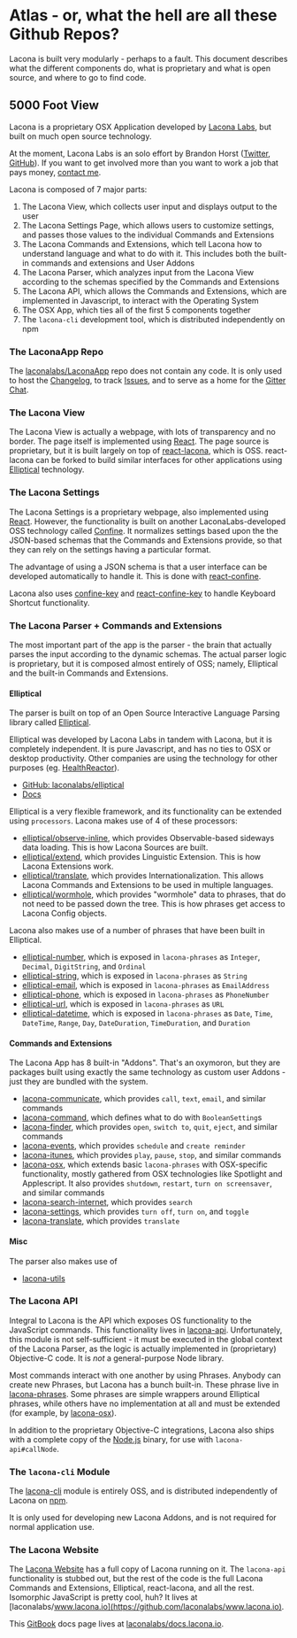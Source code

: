 # Atlas - or, what the hell are all these Github Repos?

Lacona is built very modularly - perhaps to a fault. This document describes
what the different components do, what is proprietary and what is open source,
and where to go to find code.

## 5000 Foot View

Lacona is a proprietary OSX Application developed by
[Lacona Labs](https://laconalabs.com), but built on much open source technology.

At the moment, Lacona Labs is an solo effort by Brandon Horst
([Twitter](https://twitter.com/brandonhorst),
[GitHub](https://github.com/brandonhorst)). If you want to get involved
more than you want to work a job that pays money, [contact me](contact.md).

Lacona is composed of 7 major parts:

1. The Lacona View, which collects user input and displays output to the user
4. The Lacona Settings Page, which allows users to customize settings,
  and passes those values to the individual Commands and Extensions
2. The Lacona Commands and Extensions, which tell Lacona how to understand
  language and what to do with it. This includes both the built-in commands
  and extensions and User Addons
3. The Lacona Parser, which analyzes input from the Lacona View according to the
  schemas specified by the Commands and Extensions
5. The Lacona API, which allows the Commands and Extensions, which are
  implemented in Javascript, to interact with the Operating System
6. The OSX App, which ties all of the first 5 components together
7. The `lacona-cli` development tool, which is distributed independently on
  npm

### The LaconaApp Repo

The [laconalabs/LaconaApp](https://github.com/laconalabs/LaconaApp)
repo does not contain any code. It is only used to host the
[Changelog](https://github.com/laconalabs/LaconaApp/blob/master/CHANGELOG.md),
to track [Issues](https://github.com/laconalabs/LaconaApp/issues), and to
serve as a home for the [Gitter Chat](https://gitter.im/laconalabs/LaconaApp).

### The Lacona View

The Lacona View is actually a webpage, with lots of transparency and no border.
The page itself is implemented using [React](https://facebook.github.io/react/).
The page source is proprietary, but it is built largely on top of
[react-lacona](https://github.com/laconalabs/react-lacona), which is OSS.
react-lacona can be forked to build similar interfaces for other applications
using [Elliptical](https://github.com/laconalabs/elliptical) technology.

### The Lacona Settings

The Lacona Settings is a proprietary webpage, also implemented using
[React](https://facebook.github.io/react/). However, the functionality
is built on another LaconaLabs-developed OSS technology called
[Confine](https://github.com/laconalabs/confine). It normalizes settings
based upon the the JSON-based
schemas that the Commands and Extensions provide, so that they can
rely on the settings having a particular format.

The advantage of using a JSON schema is that a user interface can be developed
automatically to handle it. This is done with
[react-confine](https://github.com/laconalabs/react-confine).

Lacona also uses
[confine-key](https://github.com/laconalabs/confine-key/settings) and
[react-confine-key](https://github.com/laconalabs/react-confine-key)
to handle Keyboard Shortcut functionality.

### The Lacona Parser + Commands and Extensions

The most important part of the app is the parser - the brain that actually
parses the input according to the dynamic schemas. The actual parser logic
is proprietary, but it is composed almost entirely of OSS; namely,
Elliptical and the built-in Commands and Extensions.

#### Elliptical

The parser is built on top
of an Open Source Interactive Language Parsing library called
[Elliptical](https://elliptical.laconalabs.com).

Elliptical was developed by Lacona Labs in tandem with Lacona, but it is
completely independent. It is pure Javascript, and has no ties to OSX or
desktop productivity. Other companies are using the technology for other
purposes (eg. [HealthReactor](http://healthreactor.io/)).

- [GitHub: laconalabs/elliptical](https://github.com/laconalabs/elliptical)
- [Docs](https://elliptical.laconalabs.com)

Elliptical is a very flexible framework, and its functionality can be
extended using `processors`. Lacona makes use of 4 of these processors:

- [elliptical/observe-inline](https://github.com/laconalabs/elliptical-observe-inline),
  which provides Observable-based sideways data loading. This is how Lacona
  Sources are built.
- [elliptical/extend](https://github.com/laconalabs/elliptical-extend),
  which provides Linguistic Extension. This is how Lacona Extensions work.
- [elliptical/translate](https://github.com/laconalabs/elliptical-translate),
  which provides Internationalization. This allows Lacona Commands and
  Extensions to be used in multiple languages.
- [elliptical/wormhole](https://github.com/laconalabs/elliptical-wormhole),
  which provides "wormhole" data to phrases, that do not need to be passed
  down the tree. This is how phrases get access to Lacona Config objects.

Lacona also makes use of a number of phrases that have been built in
Elliptical.

- [elliptical-number](https://github.com/laconalabs/elliptical-number), which
  is exposed in `lacona-phrases` as `Integer`, `Decimal`, `DigitString`, and
  `Ordinal`
- [elliptical-string](https://github.com/laconalabs/elliptical-string), which
  is exposed in `lacona-phrases` as `String`
- [elliptical-email](https://github.com/laconalabs/elliptical-email), which
  is exposed in `lacona-phrases` as `EmailAddress`
- [elliptical-phone](https://github.com/laconalabs/elliptical-phone), which
  is exposed in `lacona-phrases` as `PhoneNumber`
- [elliptical-url](https://github.com/laconalabs/elliptical-url), which
  is exposed in `lacona-phrases` as `URL`
- [elliptical-datetime](https://github.com/laconalabs/elliptical-datetime),
  which is exposed in `lacona-phrases` as `Date`, `Time`, `DateTime`,
  `Range`, `Day`, `DateDuration`, `TimeDuration`, and `Duration`

#### Commands and Extensions

The Lacona App has 8 built-in "Addons". That's an oxymoron, but they are
packages built using exactly the same technology as custom user Addons - just
they are bundled with the system.

- [lacona-communicate](https://github.com/laconalabs/lacona-communicate),
  which provides `call`, `text`, `email`, and similar commands
- [lacona-command](https://github.com/laconalabs/lacona-command),
  which defines what to do with `BooleanSetting`s
- [lacona-finder](https://github.com/laconalabs/lacona-finder),
  which provides `open`, `switch to`, `quit`, `eject`, and similar commands
- [lacona-events](https://github.com/laconalabs/lacona-events),
  which provides `schedule` and `create reminder`
- [lacona-itunes](https://github.com/laconalabs/lacona-itunes),
  which provides `play`, `pause`, `stop`, and similar commands
- [lacona-osx](https://github.com/laconalabs/lacona-osx),
  which extends basic `lacona-phrases` with OSX-specific functionality,
  mostly gathered from OSX technologies like Spotlight and Applescript. It also
  provides `shutdown`, `restart`, `turn on screensaver`, and similar commands
- [lacona-search-internet](https://github.com/laconalabs/lacona-search-internet),
  which provides `search`
- [lacona-settings](https://github.com/laconalabs/lacona-settings),
  which provides `turn off`, `turn on`, and `toggle`
- [lacona-translate](https://github.com/laconalabs/lacona-translate),
  which provides `translate`

#### Misc

The parser also makes use of

- [lacona-utils](https://github.com/laconalabs/lacona-utils)

### The Lacona API

Integral to Lacona is the API which exposes OS functionality to the
JavaScript commands. This functionality lives in
[lacona-api](https://github.com/laconalabs/lacona-api). Unfortunately,
this module is not self-sufficient - it must be executed in the global context
of the Lacona Parser, as the logic is actually implemented in (proprietary)
Objective-C code. It is *not* a general-purpose Node library.

Most commands interact with one another by using Phrases. Anybody can create
new Phrases, but Lacona has a bunch built-in. These phrase live in
[lacona-phrases](https://github.com/laconalabs/lacona-phrases). Some phrases
are simple wrappers around Elliptical phrases, while others have no
implementation at all and must be extended (for example, by
[lacona-osx](https://github.com/laconalabs/lacona-osx)).

In addition to the proprietary Objective-C integrations, Lacona also ships with
a complete copy of the [Node.js](https://nodejs.org/) binary, for use with
`lacona-api#callNode`.

### The `lacona-cli` Module

The [lacona-cli](https://github.com/laconalabs/lacona-cli) module is entirely
OSS, and is distributed independently of Lacona on [npm](http://npmjs.com/).

It is only used for developing new Lacona Addons, and is not required for
normal application use.

### The Lacona Website

The [Lacona Website](https://lacona.io) has a full copy of Lacona running on it.
The `lacona-api` functionality is stubbed out, but the rest of the code
is the full Lacona Commands and Extensions, Elliptical, react-lacona, and
all the rest. Isomorphic JavaScript is pretty cool, huh? It lives at
[laconalabs/www.lacona.io](https://github.com/laconalabs/www.lacona.io).

This [GitBook](https://www.gitbook.com/book/laconalabs/lacona/details)
docs page lives at
[laconalabs/docs.lacona.io](https://github.com/laconalabs/docs.lacona.io).
